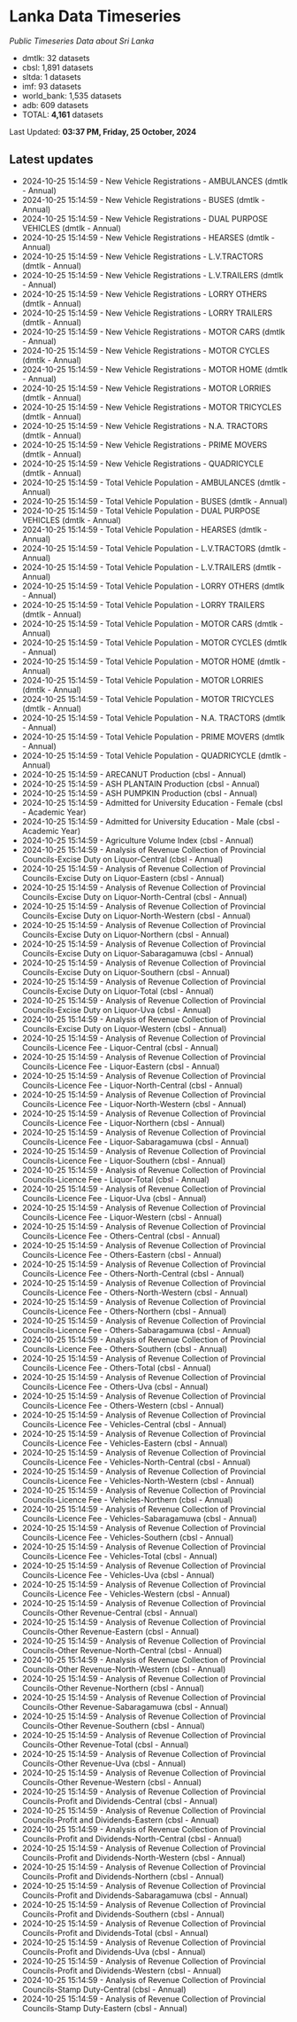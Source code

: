 # Lanka Data Timeseries
*Public Timeseries Data about Sri Lanka*

* dmtlk: 32 datasets
* cbsl: 1,891 datasets
* sltda: 1 datasets
* imf: 93 datasets
* world_bank: 1,535 datasets
* adb: 609 datasets
* TOTAL: **4,161** datasets

Last Updated: **03:37 PM, Friday, 25 October, 2024**

## Latest updates

* 2024-10-25 15:14:59 - New Vehicle Registrations - AMBULANCES (dmtlk - Annual)
* 2024-10-25 15:14:59 - New Vehicle Registrations - BUSES (dmtlk - Annual)
* 2024-10-25 15:14:59 - New Vehicle Registrations - DUAL PURPOSE VEHICLES (dmtlk - Annual)
* 2024-10-25 15:14:59 - New Vehicle Registrations - HEARSES (dmtlk - Annual)
* 2024-10-25 15:14:59 - New Vehicle Registrations - L.V.TRACTORS (dmtlk - Annual)
* 2024-10-25 15:14:59 - New Vehicle Registrations - L.V.TRAILERS (dmtlk - Annual)
* 2024-10-25 15:14:59 - New Vehicle Registrations - LORRY OTHERS (dmtlk - Annual)
* 2024-10-25 15:14:59 - New Vehicle Registrations - LORRY TRAILERS (dmtlk - Annual)
* 2024-10-25 15:14:59 - New Vehicle Registrations - MOTOR CARS (dmtlk - Annual)
* 2024-10-25 15:14:59 - New Vehicle Registrations - MOTOR CYCLES (dmtlk - Annual)
* 2024-10-25 15:14:59 - New Vehicle Registrations - MOTOR HOME (dmtlk - Annual)
* 2024-10-25 15:14:59 - New Vehicle Registrations - MOTOR LORRIES (dmtlk - Annual)
* 2024-10-25 15:14:59 - New Vehicle Registrations - MOTOR TRICYCLES (dmtlk - Annual)
* 2024-10-25 15:14:59 - New Vehicle Registrations - N.A. TRACTORS (dmtlk - Annual)
* 2024-10-25 15:14:59 - New Vehicle Registrations - PRIME MOVERS (dmtlk - Annual)
* 2024-10-25 15:14:59 - New Vehicle Registrations - QUADRICYCLE (dmtlk - Annual)
* 2024-10-25 15:14:59 - Total Vehicle Population - AMBULANCES (dmtlk - Annual)
* 2024-10-25 15:14:59 - Total Vehicle Population - BUSES (dmtlk - Annual)
* 2024-10-25 15:14:59 - Total Vehicle Population - DUAL PURPOSE VEHICLES (dmtlk - Annual)
* 2024-10-25 15:14:59 - Total Vehicle Population - HEARSES (dmtlk - Annual)
* 2024-10-25 15:14:59 - Total Vehicle Population - L.V.TRACTORS (dmtlk - Annual)
* 2024-10-25 15:14:59 - Total Vehicle Population - L.V.TRAILERS (dmtlk - Annual)
* 2024-10-25 15:14:59 - Total Vehicle Population - LORRY OTHERS (dmtlk - Annual)
* 2024-10-25 15:14:59 - Total Vehicle Population - LORRY TRAILERS (dmtlk - Annual)
* 2024-10-25 15:14:59 - Total Vehicle Population - MOTOR CARS (dmtlk - Annual)
* 2024-10-25 15:14:59 - Total Vehicle Population - MOTOR CYCLES (dmtlk - Annual)
* 2024-10-25 15:14:59 - Total Vehicle Population - MOTOR HOME (dmtlk - Annual)
* 2024-10-25 15:14:59 - Total Vehicle Population - MOTOR LORRIES (dmtlk - Annual)
* 2024-10-25 15:14:59 - Total Vehicle Population - MOTOR TRICYCLES (dmtlk - Annual)
* 2024-10-25 15:14:59 - Total Vehicle Population - N.A. TRACTORS (dmtlk - Annual)
* 2024-10-25 15:14:59 - Total Vehicle Population - PRIME MOVERS (dmtlk - Annual)
* 2024-10-25 15:14:59 - Total Vehicle Population - QUADRICYCLE (dmtlk - Annual)
* 2024-10-25 15:14:59 - ARECANUT Production (cbsl - Annual)
* 2024-10-25 15:14:59 - ASH PLANTAIN Production (cbsl - Annual)
* 2024-10-25 15:14:59 - ASH PUMPKIN Production (cbsl - Annual)
* 2024-10-25 15:14:59 - Admitted for University Education - Female (cbsl - Academic Year)
* 2024-10-25 15:14:59 - Admitted for University Education - Male (cbsl - Academic Year)
* 2024-10-25 15:14:59 - Agriculture Volume Index (cbsl - Annual)
* 2024-10-25 15:14:59 - Analysis of Revenue Collection of Provincial Councils-Excise Duty on Liquor-Central (cbsl - Annual)
* 2024-10-25 15:14:59 - Analysis of Revenue Collection of Provincial Councils-Excise Duty on Liquor-Eastern (cbsl - Annual)
* 2024-10-25 15:14:59 - Analysis of Revenue Collection of Provincial Councils-Excise Duty on Liquor-North-Central (cbsl - Annual)
* 2024-10-25 15:14:59 - Analysis of Revenue Collection of Provincial Councils-Excise Duty on Liquor-North-Western (cbsl - Annual)
* 2024-10-25 15:14:59 - Analysis of Revenue Collection of Provincial Councils-Excise Duty on Liquor-Northern (cbsl - Annual)
* 2024-10-25 15:14:59 - Analysis of Revenue Collection of Provincial Councils-Excise Duty on Liquor-Sabaragamuwa (cbsl - Annual)
* 2024-10-25 15:14:59 - Analysis of Revenue Collection of Provincial Councils-Excise Duty on Liquor-Southern (cbsl - Annual)
* 2024-10-25 15:14:59 - Analysis of Revenue Collection of Provincial Councils-Excise Duty on Liquor-Total (cbsl - Annual)
* 2024-10-25 15:14:59 - Analysis of Revenue Collection of Provincial Councils-Excise Duty on Liquor-Uva (cbsl - Annual)
* 2024-10-25 15:14:59 - Analysis of Revenue Collection of Provincial Councils-Excise Duty on Liquor-Western (cbsl - Annual)
* 2024-10-25 15:14:59 - Analysis of Revenue Collection of Provincial Councils-Licence Fee - Liquor-Central (cbsl - Annual)
* 2024-10-25 15:14:59 - Analysis of Revenue Collection of Provincial Councils-Licence Fee - Liquor-Eastern (cbsl - Annual)
* 2024-10-25 15:14:59 - Analysis of Revenue Collection of Provincial Councils-Licence Fee - Liquor-North-Central (cbsl - Annual)
* 2024-10-25 15:14:59 - Analysis of Revenue Collection of Provincial Councils-Licence Fee - Liquor-North-Western (cbsl - Annual)
* 2024-10-25 15:14:59 - Analysis of Revenue Collection of Provincial Councils-Licence Fee - Liquor-Northern (cbsl - Annual)
* 2024-10-25 15:14:59 - Analysis of Revenue Collection of Provincial Councils-Licence Fee - Liquor-Sabaragamuwa (cbsl - Annual)
* 2024-10-25 15:14:59 - Analysis of Revenue Collection of Provincial Councils-Licence Fee - Liquor-Southern (cbsl - Annual)
* 2024-10-25 15:14:59 - Analysis of Revenue Collection of Provincial Councils-Licence Fee - Liquor-Total (cbsl - Annual)
* 2024-10-25 15:14:59 - Analysis of Revenue Collection of Provincial Councils-Licence Fee - Liquor-Uva (cbsl - Annual)
* 2024-10-25 15:14:59 - Analysis of Revenue Collection of Provincial Councils-Licence Fee - Liquor-Western (cbsl - Annual)
* 2024-10-25 15:14:59 - Analysis of Revenue Collection of Provincial Councils-Licence Fee - Others-Central (cbsl - Annual)
* 2024-10-25 15:14:59 - Analysis of Revenue Collection of Provincial Councils-Licence Fee - Others-Eastern (cbsl - Annual)
* 2024-10-25 15:14:59 - Analysis of Revenue Collection of Provincial Councils-Licence Fee - Others-North-Central (cbsl - Annual)
* 2024-10-25 15:14:59 - Analysis of Revenue Collection of Provincial Councils-Licence Fee - Others-North-Western (cbsl - Annual)
* 2024-10-25 15:14:59 - Analysis of Revenue Collection of Provincial Councils-Licence Fee - Others-Northern (cbsl - Annual)
* 2024-10-25 15:14:59 - Analysis of Revenue Collection of Provincial Councils-Licence Fee - Others-Sabaragamuwa (cbsl - Annual)
* 2024-10-25 15:14:59 - Analysis of Revenue Collection of Provincial Councils-Licence Fee - Others-Southern (cbsl - Annual)
* 2024-10-25 15:14:59 - Analysis of Revenue Collection of Provincial Councils-Licence Fee - Others-Total (cbsl - Annual)
* 2024-10-25 15:14:59 - Analysis of Revenue Collection of Provincial Councils-Licence Fee - Others-Uva (cbsl - Annual)
* 2024-10-25 15:14:59 - Analysis of Revenue Collection of Provincial Councils-Licence Fee - Others-Western (cbsl - Annual)
* 2024-10-25 15:14:59 - Analysis of Revenue Collection of Provincial Councils-Licence Fee - Vehicles-Central (cbsl - Annual)
* 2024-10-25 15:14:59 - Analysis of Revenue Collection of Provincial Councils-Licence Fee - Vehicles-Eastern (cbsl - Annual)
* 2024-10-25 15:14:59 - Analysis of Revenue Collection of Provincial Councils-Licence Fee - Vehicles-North-Central (cbsl - Annual)
* 2024-10-25 15:14:59 - Analysis of Revenue Collection of Provincial Councils-Licence Fee - Vehicles-North-Western (cbsl - Annual)
* 2024-10-25 15:14:59 - Analysis of Revenue Collection of Provincial Councils-Licence Fee - Vehicles-Northern (cbsl - Annual)
* 2024-10-25 15:14:59 - Analysis of Revenue Collection of Provincial Councils-Licence Fee - Vehicles-Sabaragamuwa (cbsl - Annual)
* 2024-10-25 15:14:59 - Analysis of Revenue Collection of Provincial Councils-Licence Fee - Vehicles-Southern (cbsl - Annual)
* 2024-10-25 15:14:59 - Analysis of Revenue Collection of Provincial Councils-Licence Fee - Vehicles-Total (cbsl - Annual)
* 2024-10-25 15:14:59 - Analysis of Revenue Collection of Provincial Councils-Licence Fee - Vehicles-Uva (cbsl - Annual)
* 2024-10-25 15:14:59 - Analysis of Revenue Collection of Provincial Councils-Licence Fee - Vehicles-Western (cbsl - Annual)
* 2024-10-25 15:14:59 - Analysis of Revenue Collection of Provincial Councils-Other Revenue-Central (cbsl - Annual)
* 2024-10-25 15:14:59 - Analysis of Revenue Collection of Provincial Councils-Other Revenue-Eastern (cbsl - Annual)
* 2024-10-25 15:14:59 - Analysis of Revenue Collection of Provincial Councils-Other Revenue-North-Central (cbsl - Annual)
* 2024-10-25 15:14:59 - Analysis of Revenue Collection of Provincial Councils-Other Revenue-North-Western (cbsl - Annual)
* 2024-10-25 15:14:59 - Analysis of Revenue Collection of Provincial Councils-Other Revenue-Northern (cbsl - Annual)
* 2024-10-25 15:14:59 - Analysis of Revenue Collection of Provincial Councils-Other Revenue-Sabaragamuwa (cbsl - Annual)
* 2024-10-25 15:14:59 - Analysis of Revenue Collection of Provincial Councils-Other Revenue-Southern (cbsl - Annual)
* 2024-10-25 15:14:59 - Analysis of Revenue Collection of Provincial Councils-Other Revenue-Total (cbsl - Annual)
* 2024-10-25 15:14:59 - Analysis of Revenue Collection of Provincial Councils-Other Revenue-Uva (cbsl - Annual)
* 2024-10-25 15:14:59 - Analysis of Revenue Collection of Provincial Councils-Other Revenue-Western (cbsl - Annual)
* 2024-10-25 15:14:59 - Analysis of Revenue Collection of Provincial Councils-Profit and Dividends-Central (cbsl - Annual)
* 2024-10-25 15:14:59 - Analysis of Revenue Collection of Provincial Councils-Profit and Dividends-Eastern (cbsl - Annual)
* 2024-10-25 15:14:59 - Analysis of Revenue Collection of Provincial Councils-Profit and Dividends-North-Central (cbsl - Annual)
* 2024-10-25 15:14:59 - Analysis of Revenue Collection of Provincial Councils-Profit and Dividends-North-Western (cbsl - Annual)
* 2024-10-25 15:14:59 - Analysis of Revenue Collection of Provincial Councils-Profit and Dividends-Northern (cbsl - Annual)
* 2024-10-25 15:14:59 - Analysis of Revenue Collection of Provincial Councils-Profit and Dividends-Sabaragamuwa (cbsl - Annual)
* 2024-10-25 15:14:59 - Analysis of Revenue Collection of Provincial Councils-Profit and Dividends-Southern (cbsl - Annual)
* 2024-10-25 15:14:59 - Analysis of Revenue Collection of Provincial Councils-Profit and Dividends-Total (cbsl - Annual)
* 2024-10-25 15:14:59 - Analysis of Revenue Collection of Provincial Councils-Profit and Dividends-Uva (cbsl - Annual)
* 2024-10-25 15:14:59 - Analysis of Revenue Collection of Provincial Councils-Profit and Dividends-Western (cbsl - Annual)
* 2024-10-25 15:14:59 - Analysis of Revenue Collection of Provincial Councils-Stamp Duty-Central (cbsl - Annual)
* 2024-10-25 15:14:59 - Analysis of Revenue Collection of Provincial Councils-Stamp Duty-Eastern (cbsl - Annual)